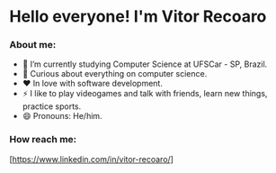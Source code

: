 # Hello everyone! I'm Vitor Recoaro

### About me:
- 🌱 I’m currently studying Computer Science at UFSCar - SP, Brazil.
- 🔎 Curious about everything on computer science.
- ❤️ In love with software development.
- ⚡ I like to play videogames and talk with friends, learn new things, practice sports.
- 😄 Pronouns: He/him.

### How reach me:
[https://www.linkedin.com/in/vitor-recoaro/]
<!--
**Vitorrecoaro/Vitorrecoaro** is a ✨ _special_ ✨ repository because its `README.md` (this file) appears on your GitHub profile.

Here are some ideas to get you started:

- 🔭 I’m currently working on ...

- 👯 I’m looking to collaborate on ...
- 🤔 I’m looking for help with ...
- 💬 Ask me about ...
- 📫 How to reach me: ...
- 😄 Pronouns: ...
- ⚡ Fun fact: ...
-->
